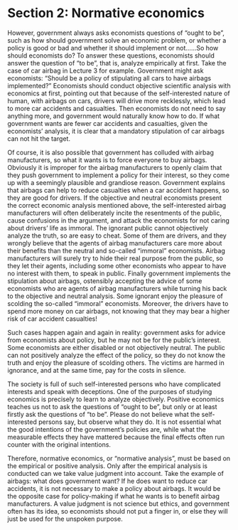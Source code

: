 # Section 2: Normative economics

However, government always asks economists questions of “ought to be”, such as how should government solve an economic problem, or whether a policy is good or bad and whether it should implement or not……So how should economists do?
To answer these questions, economists should answer the question of “to be”, that is, analyze empirically at first. Take the case of car airbag in Lecture 3 for example. Government might ask economists: “Should be a policy of stipulating all cars to have airbags implemented?” Economists should conduct objective scientific analysis with economics at first, pointing out that because of the self-interested nature of human, with airbags on cars, drivers will drive more recklessly, which lead to more car accidents and casualties. Then economists do not need to say anything more, and government would naturally know how to do. If what government wants are fewer car accidents and casualties, given the economists’ analysis, it is clear that a mandatory stipulation of car airbags can not hit the target.

Of course, it is also possible that government has colluded with airbag manufacturers, so what it wants is to force everyone to buy airbags. Obviously it is improper for the airbag manufacturers to openly claim that they push government to implement a policy for their interest, so they come up with a seemingly plausible and grandiose reason. Government explains that airbags can help to reduce casualties when a car accident happens, so they are good for drivers. If the objective and neutral economists present the correct economic analysis mentioned above, the self-interested airbag manufacturers will often deliberately incite the resentments of the public, cause confusions in the argument, and attack the economists for not caring about drivers’ life as immoral. The ignorant public cannot objectively analyze the truth, so are easy to cheat. Some of them are drivers, and they wrongly believe that the agents of airbag manufacturers care more about their benefits than the neutral and so-called “immoral” economists. Airbag manufacturers will surely try to hide their real purpose from the public, so they let their agents, including some other economists who appear to have no interest with them, to speak in public. Finally government implements the stipulation about airbags, ostensibly accepting the advice of some economists who are agents of airbag manufacturers while turning his back to the objective and neutral analysis. Some ignorant enjoy the pleasure of scolding the so-called “immoral” economists. Moreover, the drivers have to spend more money on car airbags, not knowing that they may bear a higher risk of car accident casualties!

Such cases happen again and again in reality: government asks for advice from economists about policy, but he may not be for the public’s interest. Some economists are either disabled or not objectively neutral. The public can not positively analyze the effect of the policy, so they do not know the truth and enjoy the pleasure of scolding others. The victims are harmed in ignorance, and at the same time, pay for the costs in silence.

The society is full of such self-interested persons who have complicated interests and speak with deceptions. One of the purposes of studying economics is precisely to learn to analyze objectively. Positive economics teaches us not to ask the questions of “ought to be”, but only or at least firstly ask the questions of “to be”. Please do not believe what the self-interested persons say, but observe what they do. It is not essential what the good intentions of the government’s policies are, while what the measurable effects they have mattered because the final effects often run counter with the original intentions.

Therefore, normative economics, or “normative analysis”, must be based on the empirical or positive analysis. Only after the empirical analysis is conducted can we take value judgment into account. Take the example of airbags: what does government want? If he does want to reduce car accidents, it is not necessary to make a policy about airbags. It would be the opposite case for policy-making if what he wants is to benefit airbag manufacturers. A value judgment is not science but ethics, and government often has its idea, so economists should not put a finger in, or else they will just be used for the unspoken purpose.
